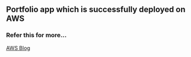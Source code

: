 ## Portfolio app which is successfully deployed on AWS

### Refer this for more...

[AWS Blog](../cheatsheets/aws.md)
